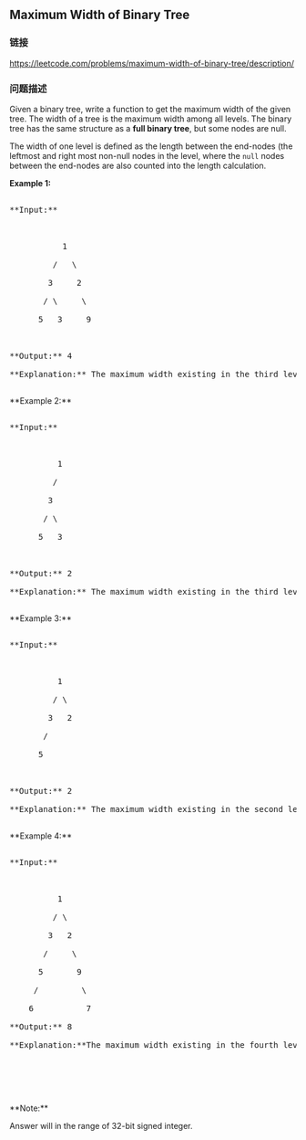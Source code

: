 ## Maximum Width of Binary Tree  
### 链接  
https://leetcode.com/problems/maximum-width-of-binary-tree/description/  
### 问题描述
Given a binary tree, write a function to get the maximum width of the given tree. The width of a tree is the maximum width among all levels. The binary tree has the same structure as a **full binary tree**, but some nodes are null. 

The width of one level is defined as the length between the end-nodes (the leftmost and right most non-null nodes in the level, where the `null` nodes between the end-nodes are also counted into the length calculation.

**Example 1:**<br />
<pre>
**Input:** 

           1
         /   \
        3     2
       / \     \  
      5   3     9 

**Output:** 4
**Explanation:** The maximum width existing in the third level with the length 4 (5,3,null,9).
</pre>


<p>**Example 2:**<br />
<pre>
**Input:** 

          1
         /  
        3    
       / \       
      5   3     

**Output:** 2
**Explanation:** The maximum width existing in the third level with the length 2 (5,3).
</pre>


<p>**Example 3:**<br />
<pre>
**Input:** 

          1
         / \
        3   2 
       /        
      5      

**Output:** 2
**Explanation:** The maximum width existing in the second level with the length 2 (3,2).
</pre>

<p>**Example 4:**<br />
<pre>
**Input:** 

          1
         / \
        3   2
       /     \  
      5       9 
     /         \
    6           7
**Output:** 8
**Explanation:**The maximum width existing in the fourth level with the length 8 (6,null,null,null,null,null,null,7).


</pre>

<p>**Note:**
Answer will in the range of 32-bit signed integer.

